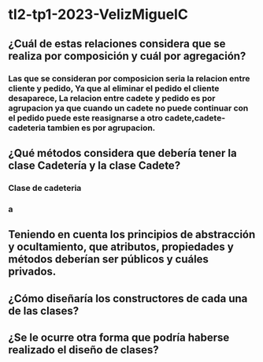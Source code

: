 # tl2-tp1-2023-VelizMiguelC
## ¿Cuál de estas relaciones considera que se realiza por composición y cuál por  agregación?
### Las que se consideran por composicion seria la relacion entre cliente y pedido, Ya que al eliminar el pedido el cliente desaparece, La relacion entre cadete y pedido es por agrupacion ya que cuando un cadete no puede continuar con el pedido puede este reasignarse a otro cadete,cadete-cadeteria tambien es por agrupacion.
## ¿Qué métodos considera que debería tener la clase Cadetería y la clase Cadete?
### Clase de cadeteria
### a                              
## Teniendo en cuenta los principios de abstracción y ocultamiento, que atributos, propiedades y métodos deberían ser públicos y cuáles privados.
###
## ¿Cómo diseñaría los constructores de cada una de las clases?
###
## ¿Se le ocurre otra forma que podría haberse realizado el diseño de clases?
###
